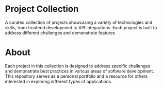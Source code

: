 # Project Collection

A curated collection of projects showcasing a variety of technologies and skills, from frontend development to API integrations. Each project is built to address different challenges and demonstrate features


# About

Each project in this collection is designed to address specific challenges and demonstrate best practices in various areas of software development. This repository serves as a personal portfolio and a resource for others interested in exploring different types of applications.